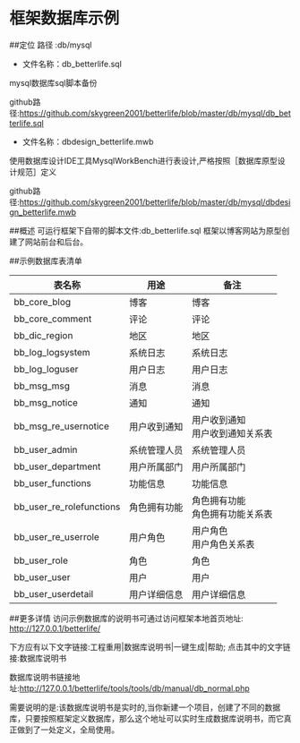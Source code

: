 # 框架数据库示例

##定位
路径    :db/mysql

* 文件名称：db_betterlife.sql

mysql数据库sql脚本备份

github路径:https://github.com/skygreen2001/betterlife/blob/master/db/mysql/db_betterlife.sql

* 文件名称：dbdesign_betterlife.mwb

使用数据库设计IDE工具MysqlWorkBench进行表设计,严格按照［数据库原型设计规范］定义

github路径:https://github.com/skygreen2001/betterlife/blob/master/db/mysql/dbdesign_betterlife.mwb

##概述
   可运行框架下自带的脚本文件:db_betterlife.sql
   框架以博客网站为原型创建了网站前台和后台。


##示例数据库表清单

| 表名称 | 用途 | 备注 |
| -- | -- | -- |
| bb_core_blog | 博客 |    博客|
| bb_core_comment | 评论 | 评论 |
| bb_dic_region | 地区 | 地区 |
| bb_log_logsystem | 系统日志 |    系统日志 |
| bb_log_loguser | 用户日志 | 用户日志 |
| bb_msg_msg | 消息 | 消息 |
| bb_msg_notice | 通知 | 通知 |
| bb_msg_re_usernotice  | 用户收到通知 | 用户收到通知<br/>用户收到通知关系表 |
| bb_user_admin | 系统管理人员 | 系统管理人员 |
| bb_user_department | 用户所属部门 | 用户所属部门 |
| bb_user_functions | 功能信息 | 功能信息 |
| bb_user_re_rolefunctions | 角色拥有功能 | 角色拥有功能<br/>角色拥有功能关系表 |
| bb_user_re_userrole | 用户角色 | 用户角色<br/>用户角色关系表 |
| bb_user_role | 角色 | 角色 |
| bb_user_user | 用户 | 用户 |
| bb_user_userdetail | 用户详细信息 | 用户详细信息 |

##更多详情
访问示例数据库的说明书可通过访问框架本地首页地址:
http://127.0.0.1/betterlife/

下方应有以下文字链接:工程重用|数据库说明书|一键生成|帮助;
点击其中的文字链接:数据库说明书

数据库说明书链接地址:http://127.0.0.1/betterlife/tools/tools/db/manual/db_normal.php

需要说明的是:该数据库说明书是实时的,当你新建一个项目，创建了不同的数据库，只要按照框架定义数据库，那么这个地址可以实时生成数据库说明书，而它真正做到了一处定义，全局使用。

